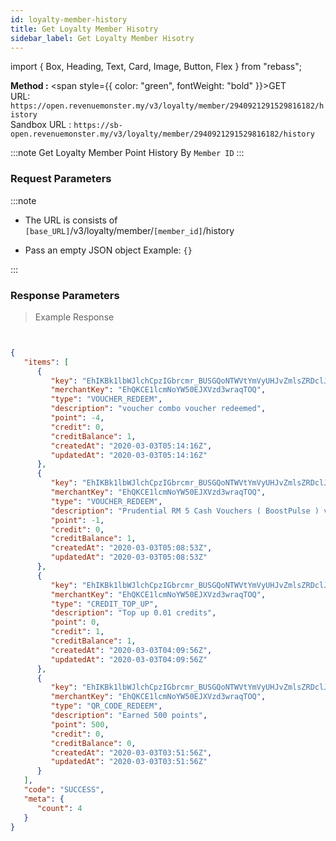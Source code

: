 ```yaml
---
id: loyalty-member-history
title: Get Loyalty Member Hisotry
sidebar_label: Get Loyalty Member Hisotry
---
```


import { Box, Heading, Text, Card, Image, Button, Flex } from "rebass";

**Method :** <span style={{ color: "green", fontWeight: "bold" }}>GET</span><br/>
URL: `https://open.revenuemonster.my/v3/loyalty/member/2940921291529816182/history`<br/>
Sandbox URL : `https://sb-open.revenuemonster.my/v3/loyalty/member/2940921291529816182/history`

:::note
Get Loyalty Member Point History By `Member ID`
:::

### Request Parameters

:::note

- The URL is consists of `[base_URL]`/v3/loyalty/member/`[member_id]`/history

- Pass an empty JSON object Example: `{}`

:::

### Response Parameters

> Example Response

```json


{
   "items": [
      {
         "key": "EhIKBk1lbWJlchCpzIGbrcmr_BUSGQoNTWVtYmVyUHJvZmlsZRDclJuNr8mr_BUSGgoOTG95YWx0eUhpc3RvcnkQlYaaufPqrPwV",
         "merchantKey": "EhQKCE1lcmNoYW50EJXVzd3wraqTOQ",
         "type": "VOUCHER_REDEEM",
         "description": "voucher combo voucher redeemed",
         "point": -4,
         "credit": 0,
         "creditBalance": 1,
         "createdAt": "2020-03-03T05:14:16Z",
         "updatedAt": "2020-03-03T05:14:16Z"
      },
      {
         "key": "EhIKBk1lbWJlchCpzIGbrcmr_BUSGQoNTWVtYmVyUHJvZmlsZRDclJuNr8mr_BUSGgoOTG95YWx0eUhpc3RvcnkQ2avRwsDhrPwV",
         "merchantKey": "EhQKCE1lcmNoYW50EJXVzd3wraqTOQ",
         "type": "VOUCHER_REDEEM",
         "description": "Prudential RM 5 Cash Vouchers ( BoostPulse ) voucher redeemed",
         "point": -1,
         "credit": 0,
         "creditBalance": 1,
         "createdAt": "2020-03-03T05:08:53Z",
         "updatedAt": "2020-03-03T05:08:53Z"
      },
      {
         "key": "EhIKBk1lbWJlchCpzIGbrcmr_BUSGQoNTWVtYmVyUHJvZmlsZRDclJuNr8mr_BUSGgoOTG95YWx0eUhpc3RvcnkQ_4ekscn6q_wV",
         "merchantKey": "EhQKCE1lcmNoYW50EJXVzd3wraqTOQ",
         "type": "CREDIT_TOP_UP",
         "description": "Top up 0.01 credits",
         "point": 0,
         "credit": 1,
         "creditBalance": 1,
         "createdAt": "2020-03-03T04:09:56Z",
         "updatedAt": "2020-03-03T04:09:56Z"
      },
      {
         "key": "EhIKBk1lbWJlchCpzIGbrcmr_BUSGQoNTWVtYmVyUHJvZmlsZRDclJuNr8mr_BUSGgoOTG95YWx0eUhpc3RvcnkQ976syJHbq_wV",
         "merchantKey": "EhQKCE1lcmNoYW50EJXVzd3wraqTOQ",
         "type": "QR_CODE_REDEEM",
         "description": "Earned 500 points",
         "point": 500,
         "credit": 0,
         "creditBalance": 0,
         "createdAt": "2020-03-03T03:51:56Z",
         "updatedAt": "2020-03-03T03:51:56Z"
      }
   ],
   "code": "SUCCESS",
   "meta": {
      "count": 4
   }
}


```
